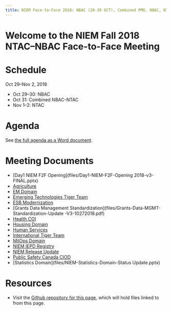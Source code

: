 ```yaml
---
title: NIEM Face-to-Face 2018: NBAC (29-30 OCT), Combined PMO, NBAC, NTAC (31 OCT), and NTAC (1-2 NOV) Meetings
---
```


# Welcome to the NIEM Fall 2018 NTAC&ndash;NBAC Face-to-Face Meeting

# Schedule

Oct 29&ndash;Nov 2, 2018
* Oct 29&ndash;30: NBAC
* Oct 31: Combined NBAC-NTAC
* Nov 1&ndash;2: NTAC

# Agenda

See [the full agenda as a Word document](files/full-agenda.docx).

# Meeting Documents

* [Day1 NIEM F2F Opening](files/Day1-NIEM-F2F-Opening 2018-v3-FINAL.pptx)
* [Agriculture](files/Agriculture-F2F-Domain-Update.pptx)
* [EM Domain](files/NIEM-EM-Domain-F2F-Update-(2018)-Final.pdf)
* [Emerging Technologies Tiger Team](files/NBAC_ET3_F2F_Update_(Oct_2018)_sml.pdf)
* [ESB Modernization](files/ESB_Modernization(v1.4).pptx)
* [Grants Data Management Standardization](files/Grants-Data-MGMT-Standardization-Update -V3-10272018.pdf)
* [Health COI](files/NIEM_Health_Face2Face2018_Finalpresentation.pptx)
* [Housing Domain](files/NEIM-HSG-Domain-Update-102018.pptx)
* [Human Services](files/NIEM-Domain-Update-Human-Services.pptx)
* [International Tiger Team](files/NBAC-Intl-TT-F2F-Update-v23Oct2018.pptx)
* [MilOps Domain](files/Day1_MilOps-Domain-Update-F2F-29Oct2018.pptx)
* [NIEM IEPD Registry](files/NIEM-IEPD-Registry-F2F_20181029.pptx)
* [NIEM Release Update](files/release-updates.pptx)
* [Public Safety Canada CIOD](files/Canada-NBAC-Presentation.pdf)
* [Statistics Domain](files/NIEM-Statistics-Domain-Status Update.pptx)


# Resources

- Visit the [Github repository for this page](https://github.com/NIEM/2018-fall), which will hold files linked to from this page.
